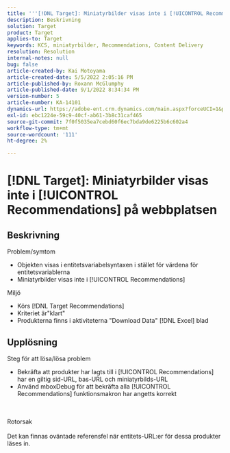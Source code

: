 ```yaml
---
title: '''[!DNL Target]: Miniatyrbilder visas inte i [!UICONTROL Recommendations] på webbplatsen"'
description: Beskrivning
solution: Target
product: Target
applies-to: Target
keywords: KCS, miniatyrbilder, Recommendations, Content Delivery
resolution: Resolution
internal-notes: null
bug: false
article-created-by: Kai Motoyama
article-created-date: 5/5/2022 2:05:16 PM
article-published-by: Roxann McGlumphy
article-published-date: 9/1/2022 8:34:34 PM
version-number: 5
article-number: KA-14101
dynamics-url: https://adobe-ent.crm.dynamics.com/main.aspx?forceUCI=1&pagetype=entityrecord&etn=knowledgearticle&id=4f2d5b63-7ccc-ec11-a7b5-6045bd00d995
exl-id: ebc1224e-59c9-40cf-ab61-3b8c31caf465
source-git-commit: 7f0f5035ea7cebd60f6ec7bda9de6225b6c602a4
workflow-type: tm+mt
source-wordcount: '111'
ht-degree: 2%

---
```


# [!DNL Target]: Miniatyrbilder visas inte i [!UICONTROL Recommendations] på webbplatsen

## Beskrivning

Problem/symtom<br>
- Objekten visas i entitetsvariabelsyntaxen i stället för värdena för entitetsvariablerna
- Miniatyrbilder visas inte i [!UICONTROL Recommendations]

Miljö
- Körs [!DNL Target Recommendations]
- Kriteriet är&quot;klart&quot;
- Produkterna finns i aktiviteterna &quot;Download Data&quot; [!DNL Excel] blad



## Upplösning

Steg för att lösa/lösa problem
- Bekräfta att produkter har lagts till i [!UICONTROL Recommendations] har en giltig sid-URL, bas-URL och miniatyrbilds-URL
- Använd mboxDebug för att bekräfta alla [!UICONTROL Recommendations] funktionsmakron har angetts korrekt

<br><br>Rotorsak<br><br>
Det kan finnas oväntade referensfel när entitets-URL:er för dessa produkter läses in.
